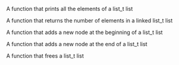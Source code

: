 A function that prints all the elements of a list_t list

A function that returns the number of elements in a linked list_t list

A function that adds a new node at the beginning of a list_t list

A function that adds a new node at the end of a list_t list

A function that frees a list_t list
